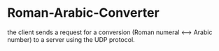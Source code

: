 # Roman-Arabic-Converter
the client sends a request for a conversion (Roman numeral <--> Arabic number) to a server using the UDP protocol.
